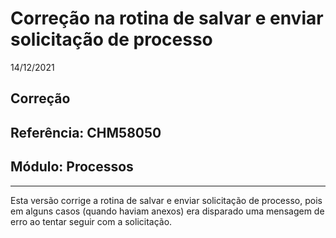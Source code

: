 # Correção na rotina de salvar e enviar solicitação de processo
14/12/2021
## Correção
## Referência: CHM58050
## Módulo: Processos
***

Esta versão corrige a rotina de salvar e enviar solicitação de processo, pois em alguns casos (quando haviam anexos) era disparado uma mensagem de erro ao tentar seguir com a solicitação.